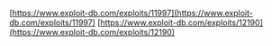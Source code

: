 [https://www.exploit-db.com/exploits/11997](https://www.exploit-db.com/exploits/11997)
[https://www.exploit-db.com/exploits/12190](https://www.exploit-db.com/exploits/12190)
